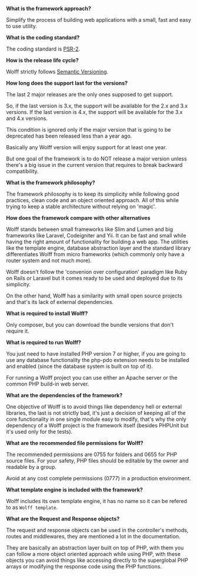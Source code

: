 **What is the framework approach?**

Simplify the process of building web applications with a small, fast and easy to use utility.

**What is the coding standard?**

The coding standard is [PSR-2](https://www.php-fig.org/psr/psr-2/).

**How is the release life cycle?**

Wolff strictly follows [Semantic Versioning](https://semver.org).

**How long does the support last for the versions?**

The last 2 major releases are the only ones supposed to get support.

So, if the last version is 3.x, the support will be available for the 2.x and 3.x versions. If the last version is 4.x, the support will be available for the 3.x and 4.x versions.

This condition is ignored only if the major version that is going to be deprecated has been released less than a year ago. 

Basically any Wolff version will enjoy support for at least one year. 

But one goal of the framework is to do NOT release a major version unless there's a big issue in the current version that requires to break backward compatibility.

**What is the framework philosophy?**

The framework philosophy is to keep its simplicity while following good practices, clean code and an object oriented approach. All of this while trying to keep a stable architecture without relying on 'magic'.

**How does the framework compare with other alternatives**

Wolff stands between small frameworks like Slim and Lumen and big frameworks like Laravel, Codeigniter and Yii. It can be fast and small while having the right amount of functionality for building a web app. The utilities like the template engine, database abstraction layer and the standard library differentiates Wolff from micro frameworks (which commonly only have a router system and not much more).

Wolff doesn't follow the 'convenion over configuration' paradigm like Ruby on Rails or Laravel but it comes ready to be used and deployed due to its simplicity.

On the other hand, Wolff has a similarity with small open source projects and that's its lack of external dependencies.

**What is required to install Wolff?**

Only composer, but you can download the bundle versions that don't require it.

**What is required to run Wolff?**

You just need to have installed PHP version 7 or higher, if you are going to use any database functionality the php-pdo extension needs to be installed and enabled (since the database system is built on top of it). 

For running a Wolff project you can use either an Apache server or the common PHP build-in web server.

**What are the dependencies of the framework?**

One objective of Wolff is to avoid things like dependency hell or external libraries, the last is not strictly bad, it's just a decision of keeping all of the core functionality in one single module easy to modify, that's why the only dependency of a Wolff project is the framework itself (besides PHPUnit but it's used only for the tests). 

**What are the recommended file permissions for Wolff?**

The recommended permissions are 0755 for folders and 0655 for PHP source files. For your safety, PHP files should be editable by the owner and readable by a group.

Avoid at any cost complete permissions (0777) in a production environment.

**What template engine is included with the framework?**

Wolff includes its own template engine, it has no name so it can be refered to as `Wolff template`.

**What are the Request and Response objects?**

The request and response objects can be used in the controller's methods, routes and middlewares, they are mentioned a lot in the documentation.

They are basically an abstraction layer built on top of PHP, with them you can follow a more object oriented approach while using PHP, with these objects you can avoid things like accessing directly to the superglobal PHP arrays or modifying the response code using the PHP functions.
